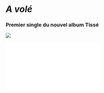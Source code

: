 # *__A volé__*
### Premier single du nouvel album **Tissé**  

![](https://youtu.be/XCzOM5C9ALA)


![partenaires](buy/partenairesTissé.md)